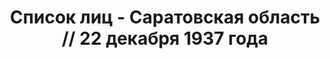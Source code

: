 ---
title: Список лиц - Саратовская область // 22 декабря 1937 года
description: РГАСПИ, ф.17, т.5, оп.171, дело 413, лист 340
images:
- /disk/pictures/v05/17-171-413-340.jpg
- /disk/pictures/v05/17-171-413-341.jpg
- /disk/pictures/v05/17-171-413-342.jpg
- /disk/pictures/v05/17-171-413-343.jpg
- /disk/pictures/v05/17-171-413-344.jpg
- /disk/pictures/v05/17-171-413-345.jpg
---
